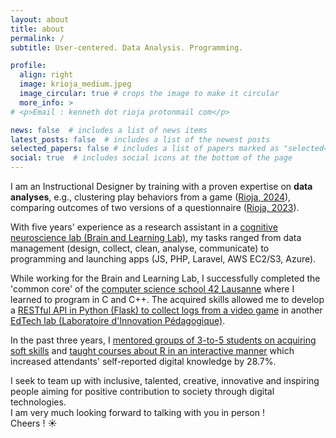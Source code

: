 ```yaml
---
layout: about
title: about
permalink: /
subtitle: User-centered. Data Analysis. Programming.

profile:
  align: right
  image: krioja_medium.jpeg
  image_circular: true # crops the image to make it circular
  more_info: >
# <p>Email : kenneth dot rioja protonmail com</p>

news: false  # includes a list of news items
latest_posts: false  # includes a list of the newest posts
selected_papers: false # includes a list of papers marked as "selected={true}"
social: true  # includes social icons at the bottom of the page
---
```


I am an Instructional Designer by training with a proven expertise on **data analyses**, e.g., clustering play behaviors from a game ([Rioja, 2024](http://dx.doi.org/10.13140/RG.2.2.36751.19365/1)), comparing outcomes of two versions of a questionnaire ([Rioja, 2023](https://doi.org/10.1037/tmb0000106)).

With five years' experience as a research assistant in a [cognitive neuroscience lab (Brain and Learning Lab)](https://www.unige.ch/fapse/brainlearning/), my tasks ranged from data management (design, collect, clean, analyse, communicate) to programming and launching apps (JS, PHP, Laravel, AWS EC2/S3, Azure).

While working for the Brain and Learning Lab, I successfully completed the 'common core' of the [computer science school 42 Lausanne](https://42lausanne.ch/) where I learned to program in C and C++. The acquired skills allowed me to develop a [RESTful API in Python (Flask) to collect logs from a video game](https://github.com/kennethrioja/flask-restfulapi/) in another [EdTech lab (Laboratoire d'Innovation Pédagogique)](https://www.lip-unige.ch/2024/01/23/en-avant-vers-2024/).

In the past three years, I [mentored groups of 3-to-5 students on acquiring soft skills](https://www.linkedin.com/posts/kennethrioja_projet-dinnovation-p%C3%A9dagogique-comp%C3%A9tences-activity-7046728449331269632-67lV) and [taught courses about R in an interactive manner](https://elearning.unige.ch/formation/) which increased attendants' self-reported digital knowledge by 28.7%.

<!-- Accomplished X as by measured Y by doing Z -->

<!-- If you are here, it is probably because you are interested about at least one of the following topics: `data analysis`, `programming`, `hci`, `ux`, `instructional design`. Let's get in touch! I would be delighted to discuss with you [by email](mailto:kennethrioja@protonmail.com) so that we can talk about your projects! ([more about me](https://kennethrioja.github.io/blog/2023/university-between-bachelor-and-master/)) -->

I seek to team up with inclusive, talented, creative, innovative and inspiring people aiming for positive contribution to society through digital technologies.<br>
I am very much looking forward to talking with you in person !<br>
Cheers ! ☀️